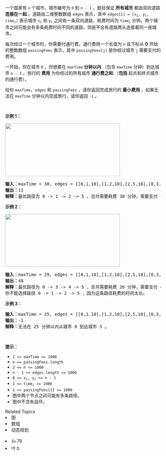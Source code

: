 <p>一个国家有 <code>n</code>&nbsp;个城市，城市编号为&nbsp;<code>0</code>&nbsp;到&nbsp;<code>n - 1</code>&nbsp;，题目保证 <strong>所有城市</strong>&nbsp;都由双向道路 <b>连接在一起</b>&nbsp;。道路由二维整数数组&nbsp;<code>edges</code>&nbsp;表示，其中&nbsp;<code>edges[i] = [x<sub>i</sub>, y<sub>i</sub>, time<sub>i</sub>]</code>&nbsp;表示城市&nbsp;<code>x<sub>i</sub></code> 和&nbsp;<code>y<sub>i</sub></code>&nbsp;之间有一条双向道路，耗费时间为&nbsp;<code>time<sub>i</sub></code>&nbsp;分钟。两个城市之间可能会有多条耗费时间不同的道路，但是不会有道路两头连接着同一座城市。</p>

<p>每次经过一个城市时，你需要付通行费。通行费用一个长度为 <code>n</code>&nbsp;且下标从 <strong>0</strong>&nbsp;开始的整数数组&nbsp;<code>passingFees</code>&nbsp;表示，其中&nbsp;<code>passingFees[j]</code>&nbsp;是你经过城市 <code>j</code>&nbsp;需要支付的费用。</p>

<p>一开始，你在城市&nbsp;<code>0</code>&nbsp;，你想要在 <code>maxTime</code>&nbsp;<strong>分钟以内</strong>&nbsp;（包含 <code>maxTime</code>&nbsp;分钟）到达城市&nbsp;<code>n - 1</code>&nbsp;。旅行的 <strong>费用</strong> 为你经过的所有城市 <strong>通行费之和</strong>&nbsp;（<strong>包括</strong>&nbsp;起点和终点城市的通行费）。</p>

<p>给你&nbsp;<code>maxTime</code>，<code>edges</code>&nbsp;和&nbsp;<code>passingFees</code>&nbsp;，请你返回完成旅行的&nbsp;<strong>最小费用</strong>&nbsp;，如果无法在&nbsp;<code>maxTime</code>&nbsp;分钟以内完成旅行，请你返回&nbsp;<code>-1</code>&nbsp;。</p>

<p>&nbsp;</p>

<p><strong>示例 1：</strong></p>

<p><img alt="" src="https://assets.leetcode.com/uploads/2021/06/04/leetgraph1-1.png" style="width: 371px; height: 171px;" /></p>

<pre>
<b>输入：</b>maxTime = 30, edges = [[0,1,10],[1,2,10],[2,5,10],[0,3,1],[3,4,10],[4,5,15]], passingFees = [5,1,2,20,20,3]
<b>输出：</b>11
<b>解释：</b>最优路径为 0 -&gt; 1 -&gt; 2 -&gt; 5 ，总共需要耗费 30 分钟，需要支付 11 的通行费。
</pre>

<p><strong>示例 2：</strong></p>

<p><strong><img alt="" src="https://assets.leetcode.com/uploads/2021/06/04/copy-of-leetgraph1-1.png" style="width: 371px; height: 171px;" /></strong></p>

<pre>
<b>输入：</b>maxTime = 29, edges = [[0,1,10],[1,2,10],[2,5,10],[0,3,1],[3,4,10],[4,5,15]], passingFees = [5,1,2,20,20,3]
<b>输出：</b>48
<b>解释：</b>最优路径为 0 -&gt; 3 -&gt; 4 -&gt; 5 ，总共需要耗费 26 分钟，需要支付 48 的通行费。
你不能选择路径 0 -&gt; 1 -&gt; 2 -&gt; 5 ，因为这条路径耗费的时间太长。
</pre>

<p><strong>示例 3：</strong></p>

<pre>
<b>输入：</b>maxTime = 25, edges = [[0,1,10],[1,2,10],[2,5,10],[0,3,1],[3,4,10],[4,5,15]], passingFees = [5,1,2,20,20,3]
<b>输出：</b>-1
<b>解释：</b>无法在 25 分钟以内从城市 0 到达城市 5 。
</pre>

<p>&nbsp;</p>

<p><strong>提示：</strong></p>

<ul> 
 <li><code>1 &lt;= maxTime &lt;= 1000</code></li> 
 <li><code>n == passingFees.length</code></li> 
 <li><code>2 &lt;= n &lt;= 1000</code></li> 
 <li><code>n - 1 &lt;= edges.length &lt;= 1000</code></li> 
 <li><code>0 &lt;= x<sub>i</sub>, y<sub>i</sub> &lt;= n - 1</code></li> 
 <li><code>1 &lt;= time<sub>i</sub> &lt;= 1000</code></li> 
 <li><code>1 &lt;= passingFees[j] &lt;= 1000</code>&nbsp;</li> 
 <li>图中两个节点之间可能有多条路径。</li> 
 <li>图中不含有自环。</li> 
</ul>

<div><div>Related Topics</div><div><li>图</li><li>数组</li><li>动态规划</li></div></div><br><div><li>👍 78</li><li>👎 0</li></div>